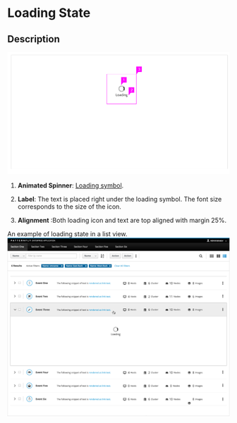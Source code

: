 # Loading State

## Description

![Loading State with Callouts](img/loading-state-description.png)
1. **Animated Spinner**:  [Loading symbol](http://www.patternfly.org/pattern-library/widgets/#spinner).

1. **Label**: The text is placed right under the loading symbol. The font size corresponds to the size of the icon.
1. **Alignment** :Both loading icon and text are top aligned with margin 25%.


An example of loading state in a list view.
![Loading State in a List View](img/list-view-simple-expansion-loading.png)
